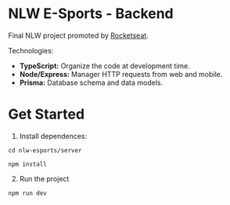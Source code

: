 # NLW E-Sports - Backend

Final NLW project promoted by [Rocketseat](https://rocketseat.com.br/).

Technologies:
- **TypeScript:** Organize the code at development time.
- **Node/Express:** Manager HTTP requests from web and mobile. 
- **Prisma:** Database schema and data models.

# Get Started

1. Install dependences:

```
cd nlw-esports/server

npm install
```

2. Run the project

```
npm run dev
```
